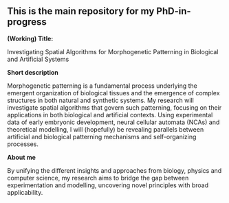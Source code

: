 ## This is the main repository for my PhD-in-progress

**(Working) Title:**

Investigating Spatial Algorithms for Morphogenetic Patterning in Biological and Artificial Systems

**Short description**

Morphogenetic patterning is a fundamental process underlying the emergent organization of biological tissues and the emergence of complex structures in both natural and synthetic systems. My research will investigate spatial algorithms that govern such patterning, focusing on their applications in both biological and artificial contexts. Using experimental data of early embryonic development, neural cellular automata (NCAs) and theoretical modelling, I will (hopefully) be revealing parallels between artificial and biological patterning mechanisms and self-organizing processes.

**About me**

By unifying the different insights and approaches from biology, physics and computer science, my research aims to bridge the gap between experimentation and modelling, uncovering novel principles with broad applicability.
